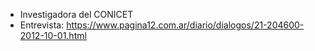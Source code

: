 - Investigadora del CONICET
- Entrevista: https://www.pagina12.com.ar/diario/dialogos/21-204600-2012-10-01.html